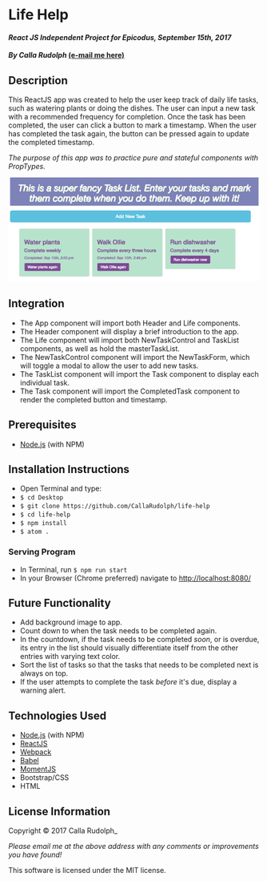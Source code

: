 # Life Help

#### _React JS Independent Project for Epicodus, September 15th, 2017_
**_By Calla Rudolph_ [(e-mail me here)](<mailto:callarudolph@gmail.com>)**

## Description
This ReactJS app was created to help the user keep track of daily life tasks, such as watering plants or doing the dishes. The user can input a new task with a recommended frequency for completion. Once the task has been completed, the user can click a button to mark a timestamp. When the user has completed the task again, the button can be pressed again to update the completed timestamp.

_The purpose of this app was to practice pure and stateful components with PropTypes._

![Screenshot](src/img/screen.png)

## Integration

* The App component will import both Header and Life components.
* The Header component will display a brief introduction to the app.
* The Life component will import both NewTaskControl and TaskList components, as well as hold the masterTaskList.
* The NewTaskControl component will import the NewTaskForm, which will toggle a modal to allow the user to add new tasks.
* The TaskList component will import the Task component to display each individual task.
* The Task component will import the CompletedTask component to render the completed button and timestamp.

## Prerequisites
* [Node.js](https://nodejs.org/) (with NPM)

## Installation Instructions
* Open Terminal and type:
* `$ cd Desktop`
* `$ git clone https://github.com/CallaRudolph/life-help`
* `$ cd life-help`
* `$ npm install`
* `$ atom .`

### Serving Program
* In Terminal, run `$ npm run start`
* In your Browser (Chrome preferred) navigate to [http://localhost:8080/](http://localhost:8080/)

## Future Functionality
* Add background image to app.
* Count down to when the task needs to be completed again.
* In the countdown, if the task needs to be completed _soon_, or is overdue, its entry in the list should visually differentiate itself from the other entries with varying text color.
* Sort the list of tasks so that the tasks that needs to be completed next is always on top.
* If the user attempts to complete the task _before_ it's due, display a warning alert.

## Technologies Used
* [Node.js](https://nodejs.org/) (with NPM)
* [ReactJS](https://facebook.github.io/react/)
* [Webpack](https://webpack.js.org/)
* [Babel](https://babeljs.io/)
* [MomentJS](https://momentjs.com/)
* Bootstrap/CSS
* HTML

## License Information
Copyright &copy; 2017 Calla Rudolph_

_Please email me at the above address with any comments or improvements you have found!_

This software is licensed under the MIT license.
